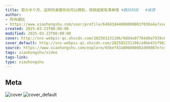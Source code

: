 ```yaml
---
title: 努力半个月，这样的桌面你也可以拥有，视频结尾有清单哦 #数码科技   #桌搭  
author:
- 阿伟潮玩
- https://www.xiaohongshu.com/user/profile/64683d44000000001f030a4a?xsec_token=undefined
created: 2025-03-23T00:00:00
modified: 2025-03-23T00:00:00
cover: http://sns-webpic-qc.xhscdn.com/202503231106/9dd4a97704d0a7939c698b6d6076fd5b/spectrum/1040g0k030uo5hj3sle705p387l27u2iaa8mit60!nc_n_webp_prv_1
cover_default: http://sns-webpic-qc.xhscdn.com/202503231106/a9bb431f9b2c578544eff9ca5ddd44b2/spectrum/1040g0k030uo5hj3sle705p387l27u2iaa8mit60!nc_n_webp_mw_1
source: https://www.xiaohongshu.com/explore/65bef43a000000002d00087e?xsec_token=ABj1JosUS76SNxTJqRJ0fRL9IrGx8kB8kFV4ZtlQ5S4Ug=
tags: xiaohongshu/video
tags-link:
type: xiaohongshu
---
```


## Meta

![cover](http://sns-webpic-qc.xhscdn.com/202503231106/9dd4a97704d0a7939c698b6d6076fd5b/spectrum/1040g0k030uo5hj3sle705p387l27u2iaa8mit60!nc_n_webp_prv_1)
![cover_default](http://sns-webpic-qc.xhscdn.com/202503231106/a9bb431f9b2c578544eff9ca5ddd44b2/spectrum/1040g0k030uo5hj3sle705p387l27u2iaa8mit60!nc_n_webp_mw_1)
